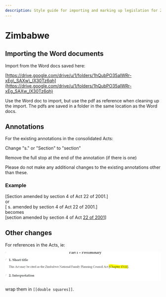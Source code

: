 ```yaml
---
description: Style guide for importing and marking up legislation for Zimbabwe.
---
```


# Zimbabwe

## Importing the Word documents

Import from the Word docs saved here:

[https://drive.google.com/drive/u/1/folders/1hQubPO35alWRr-xEg\_SAXw\_IX30Tz6qh](https://drive.google.com/drive/u/1/folders/1hQubPO35alWRr-xEg_SAXw_IX30Tz6qh)

Use the Word doc to import, but use the pdf as reference when cleaning up the import. The pdfs are saved in a folder in the same location as the Word docs.

## Annotations

For the existing annotations in the consolidated Acts:

Change "s." or "Section" to "section"

Remove the full stop at the end of the annotation \(if there is one\)

Please do not make any additional changes to the existing annotations other than these.

### Example

\[Section amended by section 4 of Act 22 of 2001.\]  
or  
\[ s. amended by section 4 of Act 22 of 2001.\]  
becomes  
\[section amended by section 4 of Act [22 of 2001](https://edit.laws.africa/works/akn/zw/act/2001/22)\]



## Other changes

For  references in the Acts, ie:

![](../.gitbook/assets/image%20%28132%29.png)

wrap them in `[[double squares]]`.

